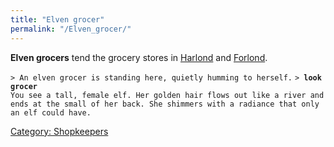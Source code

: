 ```yaml
---
title: "Elven grocer"
permalink: "/Elven_grocer/"
---
```


**Elven grocers** tend the grocery stores in
[Harlond](Harlond "wikilink") and [Forlond](Forlond "wikilink").

`> An elven grocer is standing here, quietly humming to herself.`
`> `**`look grocer`**
`You see a tall, female elf. Her golden hair flows out like a river and`
`ends at the small of her back. She shimmers with a radiance that only`
`an elf could have.`

[Category: Shopkeepers](Category:_Shopkeepers "wikilink")